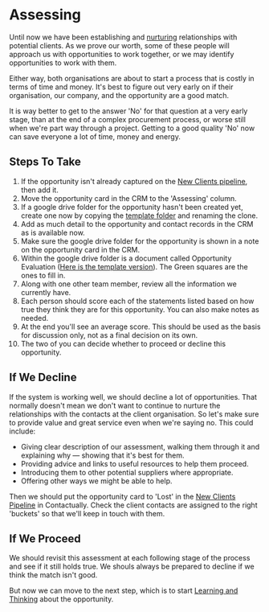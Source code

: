 # Assessing

Until now we have been establishing and [nurturing](nurturing.md) relationships with potential clients. As we prove our worth, some of these people will approach us with opportunities to work together, or we may identify opportunities to work with them.

Either way, both organisations are about to start a process that is costly in terms of time and money. It's best to figure out very early on if their organisation, our company, and the opportunity are a good match.

It is way better to get to the answer 'No' for that question at a very early stage, than at the end of a complex procurement process, or worse still when we're part way through a project. Getting to a good quality 'No' now can save everyone a lot of time, money and energy.

## Steps To Take

1. If the opportunity isn't already captured on the [New Clients pipeline](https://www.contactually.com/pipelines/86389), then add it.
2. Move the opportunity card in the CRM to the 'Assessing' column.
3. If a google drive folder for the opportunity hasn't been created yet, create one now by copying the [template folder](https://drive.google.com/drive/folders/0B0adEBtk1YXvTXRGdktxbVNvV00) and renaming the clone.
4. Add as much detail to the opportunity and contact records in the CRM as is available now.
5. Make sure the google drive folder for the opportunity is shown in a note on the opportunity card in the CRM.
6. Within the google drive folder is a document called Opportunity Evaluation \([Here is the template version](https://docs.google.com/spreadsheets/d/15SuupWAB1X8Ge4QNfjpEDoF2jvUWfMkkikmkHbRsnZg/edit#gid=0)\). The Green squares are the ones to fill in.
7. Along with one other team member, review all the information we currently have.
8. Each person should score each of the statements listed based on how true they think they are for this opportunity. You can also make notes as needed.
9. At the end you'll see an average score. This should be used as the basis for discussion only, not as a final decision on its own.
10. The two of you can decide whether to proceed or decline this opportunity.

## If We Decline

If the system is working well, we should decline a lot of opportunities. That normally doesn't mean we don't want to continue to nurture the relationships with the contacts at the client organisation. So let's make sure to provide value and great service even when we're saying no. This could include:

* Giving clear description of our assessment, walking them through it and explaining why — showing that it's best for them.
* Providing advice and links to useful resources to help them proceed.
* Introducing them to other potential suppliers where appropriate.
* Offering other ways we might be able to help.

Then we should put the opportunity card to 'Lost' in the [New Clients Pipeline](https://www.contactually.com/pipelines/86389) in Contactually. Check the client contacts are assigned to the right 'buckets' so that we'll keep in touch with them.

## If We Proceed

We should revisit this assessment at each following stage of the process and see if it still holds true. We shouls always be prepared to decline if we think the match isn't good.

But now we can move to the next step, which is to start [Learning and Thinking](learning-and-thinking.md) about the opportunity.

